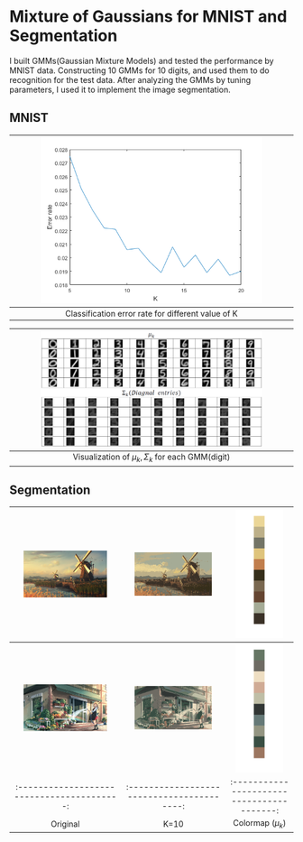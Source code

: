 # Mixture of Gaussians for MNIST and Segmentation
I built GMMs(Gaussian Mixture Models) and tested the performance by MNIST data. Constructing 10 GMMs for 10 digits, and used them to do recognition for the test data. After analyzing the GMMs by tuning parameters, I used it to implement the image segmentation.



## MNIST

|<img src="MNIST/E_k.png" width="80%">|
|:--------------------------------------------:|
|Classification error rate for different value of K|


|<img src="MNIST/mu_sigma.png" width="80%">|
|:--------------------------------------------:|
|Visualization of $\mu_k, \Sigma_k$ for each GMM(digit)|


## Segmentation

<img src="Segmentation/Data/221272.jpg" width="80%"/>|<img src="Segmentation/Data/221272.jpg_myGmm_k=10.png" width="80%"/>|<img src="Segmentation/Data/CB_221272.png" width="80%"/>
:----------------------------------------:|:----------------------------------------:|:----------------------------------------:
<img src="Segmentation/Data/test.jpg" width="80%"/>|<img src="Segmentation/Data/test.jpg_myGmm_k=10.png" width="80%"/>|<img src="Segmentation/Data/CB_test.png" width="80%"/>
:----------------------------------------:|:----------------------------------------:|:----------------------------------------:
Original|K=10|Colormap ($\mu_k$)
